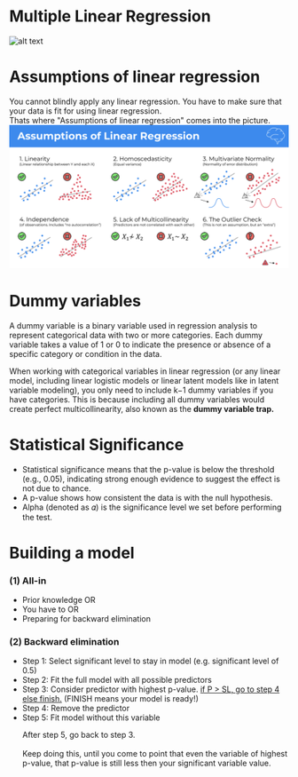 # Multiple Linear Regression 
![alt text](Multiple-Linear-Regression-.png)

# Assumptions of linear regression
You cannot blindly apply any linear regression. You have to make sure that your data is fit for using linear regression. <br>
Thats where "Assumptions of linear regression" comes into the picture.
![alt text](<Assumptions of Linear Regression.png>)

# Dummy variables
A dummy variable is a binary variable used in regression analysis to represent categorical data with two or more categories. Each dummy variable takes a value of 1 or 0 to indicate the presence or absence of a specific category or condition in the data.

When working with categorical variables in linear regression (or any linear model, including linear logistic models or linear latent models like in latent variable modeling), you only need to include k−1 dummy variables if you have categories. This is because including all dummy variables would create perfect multicollinearity, also known as the <b>dummy variable trap.</b>

# Statistical Significance
<ul>
<li>
Statistical significance means that the p-value is below the threshold (e.g., 0.05), indicating strong enough evidence to suggest the effect is not due to chance.
</li>
<li>
A p-value shows how consistent the data is with the null hypothesis.
</li>
<li>
Alpha (denoted as 𝛼) is the significance level we set before performing the test.
</li>
</ul>

# Building a model
### (1) All-in
<ul>
<li>
Prior knowledge OR
</li>
<li>
You have to OR
</li>
<li>
Preparing for backward elimination
</li>
</ul>

### (2) Backward elimination
<ul>
<li> Step 1:
Select significant level to stay in model (e.g. significant level of 0.5)
</li>
<li> Step 2:
Fit the full model with all possible predictors
</li>
<li> Step 3:
Consider predictor with highest p-value. <u>if P > SL, go to step 4 else finish.</u> (FINISH means your model is ready!)
</li>
<li> Step 4:
Remove the predictor 
</li>
<li> Step 5:
Fit model without this variable
</li>

After step 5, go back to step 3. <br> <br>Keep doing this, until you come to point that even the variable of highest p-value, that p-value is still less then your significant variable value.
</ul>
